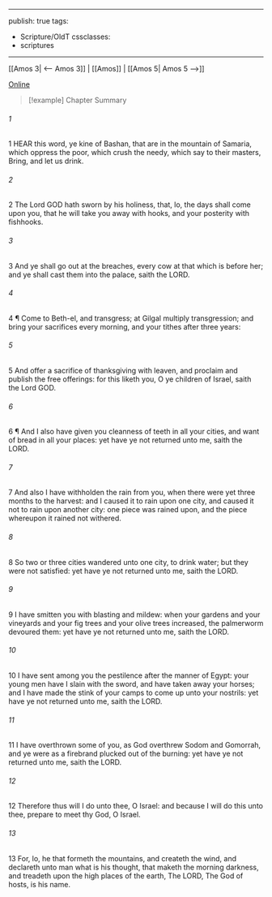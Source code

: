 

---
publish: true
tags:
  - Scripture/OldT
cssclasses:
  - scriptures
---
[[Amos 3| <-- Amos 3]] | [[Amos]] | [[Amos 5| Amos 5 -->]]

[Online](https://churchofjesuschrist.org/study/scriptures/ot/amos/4?lang=eng)

>[!example] Chapter Summary
>
###### 1
1 HEAR this word, ye kine of Bashan, that are in the mountain of Samaria, which oppress the poor, which crush the needy, which say to their masters, Bring, and let us drink.
###### 2
2 The Lord GOD hath sworn by his holiness, that, lo, the days shall come upon you, that he will take you away with hooks, and your posterity with fishhooks.
###### 3
3 And ye shall go out at the breaches, every cow at that which is before her; and ye shall cast them into the palace, saith the LORD.
###### 4
4 ¶ Come to Beth-el, and transgress; at Gilgal multiply transgression; and bring your sacrifices every morning, and your tithes after three years:
###### 5
5 And offer a sacrifice of thanksgiving with leaven, and proclaim and publish the free offerings: for this liketh you, O ye children of Israel, saith the Lord GOD.
###### 6
6 ¶ And I also have given you cleanness of teeth in all your cities, and want of bread in all your places: yet have ye not returned unto me, saith the LORD.
###### 7
7 And also I have withholden the rain from you, when there were yet three months to the harvest: and I caused it to rain upon one city, and caused it not to rain upon another city: one piece was rained upon, and the piece whereupon it rained not withered.
###### 8
8 So two or three cities wandered unto one city, to drink water; but they were not satisfied: yet have ye not returned unto me, saith the LORD.
###### 9
9 I have smitten you with blasting and mildew: when your gardens and your vineyards and your fig trees and your olive trees increased, the palmerworm devoured them: yet have ye not returned unto me, saith the LORD.
###### 10
10 I have sent among you the pestilence after the manner of Egypt: your young men have I slain with the sword, and have taken away your horses; and I have made the stink of your camps to come up unto your nostrils: yet have ye not returned unto me, saith the LORD.
###### 11
11 I have overthrown some of you, as God overthrew Sodom and Gomorrah, and ye were as a firebrand plucked out of the burning: yet have ye not returned unto me, saith the LORD.
###### 12
12 Therefore thus will I do unto thee, O Israel: and because I will do this unto thee, prepare to meet thy God, O Israel.
###### 13
13 For, lo, he that formeth the mountains, and createth the wind, and declareth unto man what is his thought, that maketh the morning darkness, and treadeth upon the high places of the earth, The LORD, The God of hosts, is his name.



